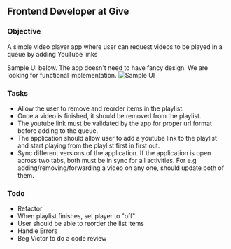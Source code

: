 ## Frontend Developer at Give

### Objective

A simple video player app where user can request videos to be played in a queue by adding YouTube links

Sample UI below. The app doesn't need to have fancy design. We are looking for functional implementation.
![Sample UI](https://d1v9g1a6pf512p.cloudfront.net/static/images/misc/ec4db85c-5e31-4427-9463-aec56061f61a-a.jpg)

### Tasks

- Allow the user to remove and reorder items in the playlist.
- Once a video is finished, it should be removed from the playlist.
- The youtube link must be validated by the app for proper url format before adding to the queue.
- The application should allow user to add a youtube link to the playlist and start playing from the playlist first in first out.
- Sync different versions of the application. If the application is open across two tabs, both must be in sync for all activities. For e.g adding/removing/forwarding a video on any one, should update both of them.


### Todo
- Refactor
- When playlist finishes, set player to "off"
- User should be able to reorder the list items
- Handle Errors
- Beg Victor to do a code review
